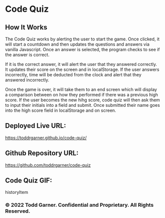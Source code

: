 # Code Quiz

## How It Works

The Code Quiz works by alerting the user to start the game. Once clicked, it will start a countdown and then updates the questions and answers via vanilla Javascript. Once an answer is selected, the program checks to see if the answer is correct. 

If it is the correct answer, it will alert the user that they answered correctly. It updates their score on the screen and in localStorage. If the user answers incorrectly, time will be deducted from the clock and alert that they answered incorrectly. 

Once the game is over, it will take them to an end screen which will display a comparison between on how they performed if there was a previous high score. If the user becomes the new hihg score, code quiz will then ask them to input their initials into a field and submit. Once submitted their name goes into the high score field in localStorage and on screen.

## Deployed Live URL:
 https://toddrgarner.github.io/code-quiz/
 
## Github Repository URL:
https://github.com/toddrgarner/code-quiz

## Code Quiz GIF:
historyItem

### © 2022 Todd Garner. Confidential and Proprietary. All Rights Reserved.

